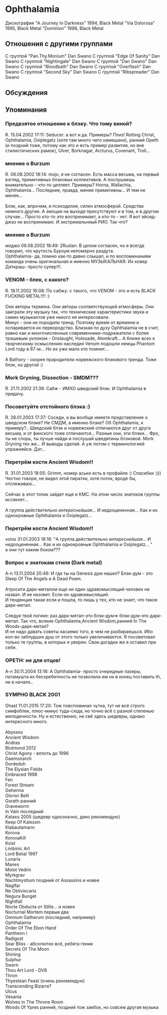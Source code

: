 # Ophthalamia

Дискография
"A Journey In Darkness" 1994, Black Metal
"Via Dolorosa" 1995, Black Metal
"Dominion" 1998, Black Metal

## Отношения с другими группами

C группой "Pan.Thy.Monium" Dan Swano
C группой "Edge Of Sanity" Dan Swano
C группой "Nightingale" Dan Swano
C группой "Dan Swano" Dan Swano
C группой "Bloodbath" Dan Swano
C группой "Overflash" Dan Swano
C группой "Second Sky" Dan Swano
C группой "Ribspreader" Dan Swano

## Обсуждения


## Упоминания

### Предвзятое отношение к блэку. Что тому виной?

R. 15.04.2002 17:11:
Seducer: а вот и да. Примеры? Плиз! Rotting Christ, Ophthalamia, Oxiplegatz (хотя там много чего намешано), ранний Opeth (и поздний тоже, потому как это и есть пример развития, но вне стилистических рамок), Ulver, Borknagar, Arcturus, Covenant, Troll...

### мнение о Burzum

R. 06.08.2002 18:14:
mojo, я не согласен. Есть масса весьма, на первый взгляд, примитивных блэковых коллективов. А послушаешь внимательно - что-то цепляет. Примеры? Horna, Wallachia, Ophthalamia... Последние, правда, менее примитивны... И тем не менее...<BR><BR>Блэк, как, впрочем, и психоделия, силен атмосферой. Средства немного другие. А эмоции на выходе присутствуют и в том, и в другом случае... Просто кто-то это воспринимает, а кто-то - нет. Я вот эйсид-джаз не воспринимаю. И экстремальниый РИО. Так что?

### мнение о Burzum

моджо 06.08.2002 18:49:
 2Ruslan: В целом согласен, но я всегда говорил, что крутость Бурзум непомерно раздута.<BR>Ophthalamia- да, помню как-то давно слышал, и по воспоминаниям команда очень оригинальная и именно МУЗЫКАЛЬНАЯ. Их ковер Дэткраш- просто супер!!!.

### VENOM - блек, с какого?

R. 18.11.2002 16:08:
По сабжу: с такого, что VENOM - это и есть BLACK FUCKING METAL!!!! :)<BR><BR>Они авторы термина. Они авторы соответствующей атмосферы. Они заиграли эту музыку так, что технические характеристики звука и самих музыкантов уже никого не интересовали. <BR>Минус - они не породили тренд. Поэтому время от времени и оспаривается их первородство. Близкая по духу Ophthalamia не в счет, равно как и многочисленные современники-подражатели с более трэшевым уклоном - Onslaught, Holosade, Atomkraft... А ближе всех к творческому осмыслению наследия Venom подошли немцы Phantom Lord году в 87-м... Но их уже мало кто помнит... <BR><BR>А Bathory - скорее прародители норвежского блэкового тренда. Тоже блэк, но другой :)

### Mork Gryning, Dissection - SMDM???

R. 21.11.2002 21:39:
Сабж - ИМХО шведский блэк. И Ophthalamia в придачу.

### Посоветуйте отстойного блэка :)

R. 28.01.2003 17:37:
Соседи, а вы вообще имеете представление о шведском блэке? Не СМДМ, а именно блэке? Об Ophthalamia, к примеру?.. Шведский блэк и норвежский отличаются друг от друга весьма, и от финского тоже отличаются... Разные они, эти блэки... Фро, ты не спорь, ты лучше найди и послушай шведятины блэковой. Mork Gryning тех же... И выводы сделай. А уж потом с терминологией упражняйся. Дэт...

### Перетрём кости Ancient Wisdom!!

R. 31.01.2003 18:05:
Grimm, номер аськи есть в профайле :) Спасибки :)))  Честно говоря, не видел этой пиратки, хотя поток, вроде бы, отслеживаю...<BR><BR>Сейчас в этот топик зайдет еще и КМС. На этом число знатоков группы иссякнет...<BR><BR>А группа действительно _интереснейшая_... И недооцененная... Как и их однокровные Ophthalamia и Oxiplegatz...

### Перетрём кости Ancient Wisdom!!

volos 31.01.2003 18:16:
"А группа действительно _интереснейшая_... И недооцененная... Как и их однокровные Ophthalamia и Oxiplegatz... "<BR>а они тут каким боком???

### Вопрос к знатокам стиля (Dark metal)

A-n 13.11.2004 20:46:
И где ты на Genesis дум нашел? Блэк-дум - это Sleep Of The Angels и A Dead Poem.<BR><BR>      Атросити дарк-металом еще ни один здравомыслящий человек не назвал. И не назовет. Если он здравомыслящий.<BR>И тенденция такая если и пошла, то лишь у тех, кто не знает, что такое дарк-метал.<BR><BR>    Следуя твой логике: раз дарк-метал-это блэк-дум=&gt; блэк-дум-это дарк-метал. Так что, всякие Ophthalamia,Ancient Wisdom,ранний In The Woods-дарк-метал?<BR>   И не надо давать советы касаемо того, в чем не разбираешься. Ибо кол-во заблудших душ от этого только увеличивается. Я посоветовал только те группы, в которых я уверен. Свои догадки же я оставил при себе.

### OPETH: не для отцов!

A-n 30.11.2004 13:16:
А Ophthalamia- просто  очередные пазеры, патамушта их бесхребетность не позволила им ни в конец поставить th, ни в начало..

### SYMPHO BLACK 2001

Ghast 11.01.2015 17:20:
Тож повспоминал чутка, тут не всё строго симфоблек, плюс-минус туда-сюда, но точно всё с разной степенью мелодичности. Ну и естественно, не свё здесь шедевры, однако интересного много.<BR><BR>Abyssos<BR>Ancient Wisdom<BR>Andras<BR>Blutmond 2012<BR>Christ Agony - вплоть до 1996<BR>Daemonarch<BR>Dordeduh<BR>The Elysian Fields<BR>Embraced 1998<BR>Fen<BR>Forest Stream<BR>Gehenna<BR>Glorior Belli<BR>Gorath ранний<BR>Graveworm<BR>In Vain последний<BR>Kataxu 2005 (шедевр однозначно, дико рекомендую)<BR>Keep Of Kalessin<BR>Klabautamann<BR>Korova<BR>KorovaKill<BR>Kvist<BR>Limbinic Art<BR>Lord Belial 1997<BR>Lunaris<BR>Manes<BR>Molot Vedim<BR>Myrkgrav<BR>Nachtmystium поздний от Assassins и новее<BR>Naglfar<BR>Ne Obliviscaris<BR>Negura Bunget<BR>Nightfall<BR>Nocte Obducta от Stille… и новее<BR>Nocturnal Mortem первые два<BR>Omnium Gatherum (последний, например)<BR>Ophthalamia<BR>Order Of The Ebon Hand<BR>Pantheon I<BR>Radigost<BR>Sear Bliss - абсолютно всё, ребята гении<BR>Secrets Of The Moon<BR>Shining<BR>Sulphur<BR>Sworn<BR>Thou Art Lord - DV8<BR>Thron<BR>Thyestean Feast (очень рекомендую)<BR>Transcending Bizarre?<BR>Ulcus<BR>Vesania<BR>Wolves in The Throne Room<BR>Woods Of Ypres ранний, поздний тож заебок, но совсем другая музыка

